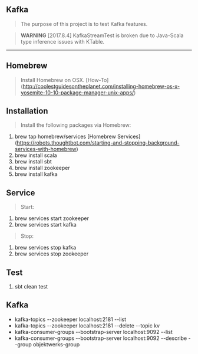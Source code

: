 Kafka
-----
>The purpose of this project is to test Kafka features.

>**WARNING** [2017.8.4] KafkaStreamTest is broken due to Java-Scala type inference issues with KTable.

***

Homebrew
--------
>Install Homebrew on OSX. [How-To] (http://coolestguidesontheplanet.com/installing-homebrew-os-x-yosemite-10-10-package-manager-unix-apps/)

Installation
------------
>Install the following packages via Homebrew:

1. brew tap homebrew/services [Homebrew Services] (https://robots.thoughtbot.com/starting-and-stopping-background-services-with-homebrew)
2. brew install scala
3. brew install sbt
4. brew install zookeeper
5. brew install kafka

Service
-------
>Start:

1. brew services start zookeeper
2. brew services start kafka

>Stop:

1. brew services stop kafka
2. brew services stop zookeeper

Test
----
1. sbt clean test

Kafka
-----
* kafka-topics --zookeeper localhost:2181 --list
* kafka-topics --zookeeper localhost:2181 --delete --topic kv
* kafka-consumer-groups --bootstrap-server localhost:9092 --list
* kafka-consumer-groups --bootstrap-server localhost:9092 --describe --group objektwerks-group